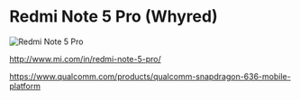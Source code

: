 # Redmi Note 5 Pro (Whyred)
![Redmi Note 5 Pro](https://image2.geekbuying.com/ggo_pic/2018-02-16/2018021602159281wyqph2e.jpg)

http://www.mi.com/in/redmi-note-5-pro/

https://www.qualcomm.com/products/qualcomm-snapdragon-636-mobile-platform
